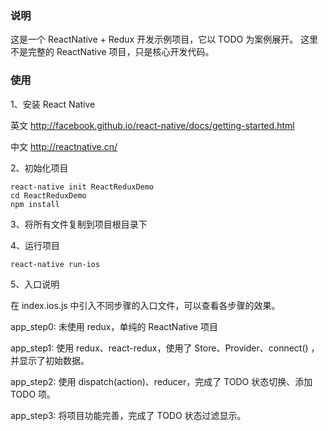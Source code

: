 ### 说明

这是一个 ReactNative + Redux 开发示例项目，它以 TODO 为案例展开。
这里不是完整的 ReactNative 项目，只是核心开发代码。

### 使用

1、安装 React Native

  英文 http://facebook.github.io/react-native/docs/getting-started.html

  中文 http://reactnative.cn/

2、初始化项目

    react-native init ReactReduxDemo
    cd ReactReduxDemo
    npm install

3、将所有文件复制到项目根目录下

4、运行项目

    react-native run-ios

5、入口说明

   在 index.ios.js 中引入不同步骤的入口文件，可以查看各步骤的效果。


   app_step0: 未使用 redux，单纯的 ReactNative 项目

   app_step1: 使用 redux、react-redux，使用了 Store、Provider、connect() ，并显示了初始数据。

   app_step2: 使用 dispatch(action)、reducer，完成了 TODO 状态切换、添加 TODO 项。

   app_step3: 将项目功能完善，完成了 TODO 状态过滤显示。




